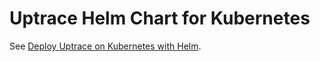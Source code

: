 # Uptrace Helm Chart for Kubernetes

See [Deploy Uptrace on Kubernetes with Helm](https://uptrace.dev/get/hosted/k8s).
